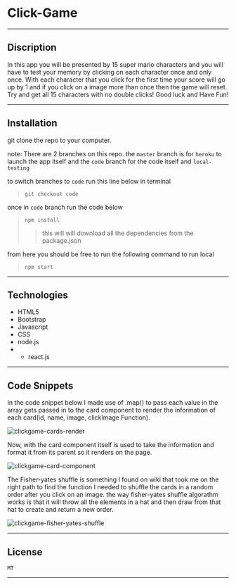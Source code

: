 # Click-Game
---

## Discription
In this app you will be presented by 15 super mario characters and you will have to test your memory by clicking on each character
once and only once. With each character that you click for the first time your score will go up by 1 and if you click on
a image more than once then the game will reset. Try and get all 15 characters with no double clicks! Good luck and Have Fun!

---

## Installation
git clone the repo to your computer.

note: There are 2 branches on this repo. the `master` branch is for `heroku` to launch the app itself and the `code` branch for the code itself and `local-testing` 

to switch branches to `code` run this line below in terminal

> `git checkout code`

once in `code` branch run the code below

> `npm install`
> > this will will download all the dependencies from the package.json

from here you should be free to run the following command to run local
> `npm start`


---

## Technologies 
- HTML5
- Bootstrap
- Javascript
- CSS
- node.js
- - react.js

---

## Code Snippets

In the code snippet below I made use of .map() to pass each value in the array gets passed in to the card component to render the information of each card(id, name, image, clickImage Function).


![clickgame-cards-render](https://user-images.githubusercontent.com/57015344/87860067-2fa06080-c8ef-11ea-8568-eaa9e288242b.png)

Now, with the card component itself is used to take the information and format it from its parent so it renders on the page.

![clickgame-card-component](https://user-images.githubusercontent.com/57015344/87860105-860d9f00-c8ef-11ea-93d4-7465b3b0675b.png)

The Fisher-yates shuffle is something I found on wiki that took me on the right path to find the function I needed to shuffle the cards in a random order after you click on an image. the way fisher-yates shuffle algorathm works is that it will throw all the elements in a hat and then draw from that hat to create and return a new order. 

![clickgame-fisher-yates-shuffle](https://user-images.githubusercontent.com/57015344/87860106-87d76280-c8ef-11ea-9d55-809a11c6baad.png)


---

## License
    MT

---
